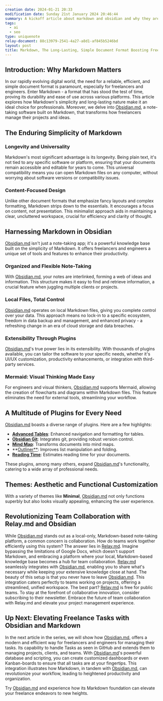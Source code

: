 ```yaml
---
creation date: 2024-01-21 20:33
modification date: Sunday 21st January 2024 20:46:44
summary: A kickoff article about markdown and obsidian and why they are so great together
tags:
  - ai
  - seo
type: uniquenote
relay-document: 88c13979-2541-4a27-a8d1-af845b5246bd
layout: post
title: Markdown, The Long-Lasting, Simple Document Format Boosting Freelancer's Productivity in Obsidian
---
```

## Introduction: Why Markdown Matters

In our rapidly evolving digital world, the need for a reliable, efficient, and simple document format is paramount, especially for freelancers and engineers. Enter Markdown - a format that has stood the test of time, proving its durability and ease of use across various platforms. This article explores how Markdown's simplicity and long-lasting nature make it an ideal choice for professionals. Moreover, we delve into [Obsidian.md](https://obsidian.md), a note-taking software built on Markdown, that transforms how freelancers manage their projects and ideas.

## The Enduring Simplicity of Markdown

### Longevity and Universality

Markdown's most significant advantage is its longevity. Being plain text, it's not tied to any specific software or platform, ensuring that your documents remain accessible and editable for years to come. This universal compatibility means you can open Markdown files on any computer, without worrying about software versions or compatibility issues.

### Content-Focused Design

Unlike other document formats that emphasize fancy layouts and complex formatting, Markdown strips down to the essentials. It encourages a focus on content, not presentation. This minimalist approach aids in maintaining a clear, uncluttered workspace, crucial for efficiency and clarity of thought.

## Harnessing Markdown in Obsidian

[Obsidian.md](https://obsidian.md) isn't just a note-taking app; it's a powerful knowledge base built on the simplicity of Markdown. It offers freelancers and engineers a unique set of tools and features to enhance their productivity.

### Organized and Flexible Note-Taking

With [Obsidian.md](https://obsidian.md), your notes are interlinked, forming a web of ideas and information. This structure makes it easy to find and retrieve information, a crucial feature when juggling multiple clients or projects.

### Local Files, Total Control

[Obsidian.md](https://obsidian.md) operates on local Markdown files, giving you complete control over your data. This approach means no lock-in to a specific ecosystem, freedom in data backup and management, and enhanced privacy - a refreshing change in an era of cloud storage and data breaches.

### Extensibility Through Plugins

[Obsidian.md](https://obsidian.md)'s true power lies in its extensibility. With thousands of plugins available, you can tailor the software to your specific needs, whether it's UI/UX customization, productivity enhancements, or integration with third-party services.

### Mermaid: Visual Thinking Made Easy

For engineers and visual thinkers, [Obsidian.md](https://obsidian.md) supports Mermaid, allowing the creation of flowcharts and diagrams within Markdown files. This feature eliminates the need for external tools, streamlining your workflow.

## A Multitude of Plugins for Every Need

[Obsidian.md](https://obsidian.md) boasts a diverse range of plugins. Here are a few highlights:

- **[Advanced Tables](https://github.com/tgrosinger/advanced-tables-obsidian)**: Enhanced navigation and formatting for tables.
- **[Obsidian Git](https://github.com/denolehov/obsidian-git)**: Integrates git, providing robust version control.
- **[Mind Map](https://github.com/lynchjames/obsidian-mind-map)**: Transforms documents into mind maps.
- **[Outliner**](https://github.com/vslinko/obsidian-outliner): Improves list manipulation and folding.
- **[Reading Time](https://github.com/avr/obsidian-reading-time)**: Estimates reading time for your documents.

These plugins, among many others, expand [Obsidian.md](https://obsidian.md)'s functionality, catering to a wide array of professional needs.

## Themes: Aesthetic and Functional Customization

With a variety of themes like **Minimal**, [Obsidian.md](https://obsidian.md) not only functions superbly but also looks visually appealing, enhancing the user experience.

## Revolutionizing Team Collaboration with Relay.md and Obsidian

While [Obsidian.md](https://obsidian.md) stands out as a local-only, Markdown-based note-taking platform, a common concern is collaboration. How do teams work together efficiently using this system? The answer lies in [Relay.md](https://relay.md). Imagine bypassing the limitations of Google Docs, which doesn't support Markdown, and embracing a platform where your local, Markdown-based knowledge base becomes a hub for team collaboration. [Relay.md](https://relay.md) seamlessly integrates with [Obsidian.md](https://obsidian.md), enabling you to share what's necessary while keeping your extensive knowledge close at hand. The beauty of this setup is that you never have to leave [Obsidian.md](https://obsidian.md). This integration caters perfectly to teams working on projects, offering a streamlined, unified workspace. The best part? [Relay.md](https://relay.md) is free for public teams. To stay at the forefront of collaborative innovation, consider subscribing to their newsletter. Embrace the future of team collaboration with Relay.md and elevate your project management experience.
## Up Next: Elevating Freelance Tasks with Obsidian and Markdown

In the next article in the series, we will show how [Obsidian.md](https://obsidian.md), offers a modern and efficient way for freelancers and engineers for managing their tasks. Its capability to handle Tasks as seen in GitHub and extends them to managing projects, clients, and teams. With [Obsidian.md](https://obsidian.md)'s powerful database and scripting, you can create customized dashboards or even Kanban-boards to ensure that all tasks are at your fingertips. This integration illustrates how Markdown, in tandem with [Obsidian.md](https://obsidian.md), can revolutionize your workflow, leading to heightened productivity and organization.

Try [Obsidian.md](https://obsidian.md) and experience how its Markdown foundation can elevate your freelance endeavors to new heights.
